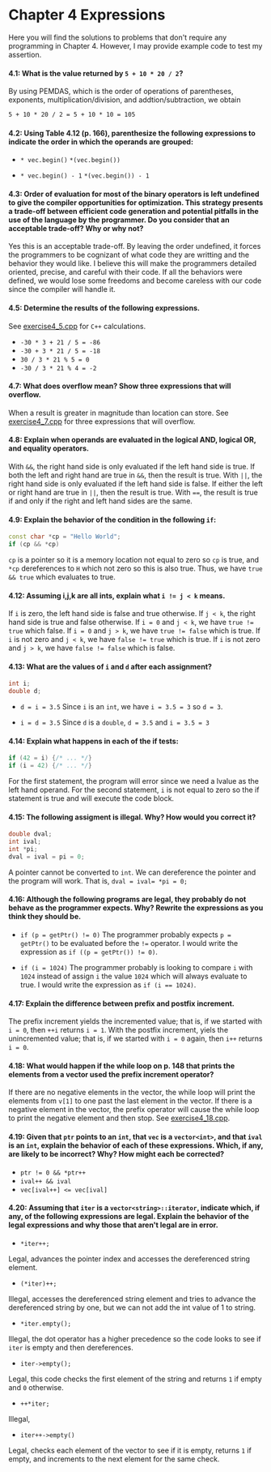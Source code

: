 # Chapter 4 Expressions

Here you will find the solutions to problems that don't require any programming
in Chapter 4.
However, I may provide example code to test my assertion.

#### 4.1: What is the value returned by `5 + 10 * 20 / 2`?
By using PEMDAS, which is the order of operations of parentheses, exponents,
multiplication/division, and addtion/subtraction, we obtain
```latex
5 + 10 * 20 / 2 = 5 + 10 * 10 = 105
```

#### 4.2: Using Table 4.12 (p. 166), parenthesize the following expressions to indicate the order in which the operands are grouped:
- `* vec.begin()`
`*(vec.begin())`

- `* vec.begin() - 1`
`*(vec.begin()) - 1`

#### 4.3: Order of evaluation for most of the binary operators is left undefined to give the compiler opportunities for optimization. This strategy presents a trade-off between efficient code generation and potential pitfalls in the use of the language by the programmer. Do you consider that an acceptable trade-off? Why or why not?
Yes this is an acceptable trade-off.
By leaving the order undefined, it forces the programmers to be cognizant of
what code they are writting and the behavior they would like.
I believe this will make the programmers detailed oriented, precise, and careful with their code.
If all the behaviors were defined, we would lose some freedoms and become careless with our code since the compiler will handle it.

#### 4.5: Determine the results of the following expressions.
See [exercise4_5.cpp](https://github.com/dwsmith1983/Cpp-Primer/blob/master/Chapter4/exercise4_5.cpp) for `C++` calculations.

- `-30 * 3 + 21 / 5 = -86`
- `-30 + 3 * 21 / 5 = -18`
- `30 / 3 * 21 % 5 = 0`
- `-30 / 3 * 21 % 4 = -2`

#### 4.7: What does overflow mean? Show three expressions that will overflow.

When a result is greater in magnitude than location can store.
See [exercise4_7.cpp](https://github.com/dwsmith1983/Cpp-Primer-5th-Edition/blob/master/Chapter4/exercise4_7.cpp) for three expressions that will overflow.

#### 4.8: Explain when operands are evaluated in the logical AND, logical OR, and equality operators.
With `&&`, the right hand side is only evaluated if the left hand side is true.
If both the left and right hand are true in `&&`, then the result is true.
With `||`, the right hand side is only evaluated if the left hand side is
false.
If either the left or right hand are true in `||`, then the result is true.
With `==`, the result is true if and only if the right and left hand sides are
the same.

#### 4.9: Explain the behavior of the condition in the following `if`:
```c++
const char *cp = "Hello World";
if (cp && *cp)
```
`cp` is a pointer so it is a memory location not equal to zero so `cp` is true,
and `*cp` dereferences to `H` which not zero so this is also true.
Thus, we have `true && true` which evaluates to true.

#### 4.12: Assuming i,j,k are all ints, explain what `i != j < k` means.
If `i` is zero, the left hand side is false and true otherwise.
If `j < k`, the right hand side is true and false otherwise.
If `i = 0` and `j < k`, we have `true != true` which false.
If `i = 0` and `j > k`, we have `true != false` which is true.
If `i` is not zero and `j < k`, we have `false != true` which is true.
If `i` is not zero and `j > k`, we have `false != false` which is false.

#### 4.13: What are the values of `i` and `d` after each assignment?
```c++
int i;
double d;
```
- `d = i = 3.5`
Since `i` is an `int`, we have `i = 3.5 = 3` so `d = 3`.

- `i = d = 3.5`
Since `d` is a `double`, `d = 3.5` and `i = 3.5 = 3`

#### 4.14: Explain what happens in each of the if tests:
```c++
if (42 = i) {/* ... */}
if (i = 42) {/* ... */}
```
For the first statement, the program will error since we need a lvalue as the
left hand operand.
For the second statement, `i` is not equal to zero so the if statement is true
and will execute the code block.

#### 4.15: The following assigment is illegal. Why? How would you correct it?
```c++
double dval;
int ival;
int *pi;
dval = ival = pi = 0;
```
A pointer cannot be converted to `int`.
We can dereference the pointer and the program will work.
That is, `dval = ival= *pi = 0;`

#### 4.16: Although the following programs are legal, they probably do not behave as the programmer expects. Why? Rewrite the expressions as you think they should be.
- `if (p = getPtr() != 0)`
The programmer probably expects `p = getPtr()` to be evaluated before the
`!=` operator.
I would write the expression as `if ((p = getPtr()) != 0)`.

- `if (i = 1024)`
The programmer probably is looking to compare `i` with `1024` instead of assign
`i` the value `1024` which will always evaluate to true.
I would write the expression as `if (i == 1024)`.

#### 4.17: Explain the difference between prefix and postfix increment.
The prefix increment yields the incremented value; that is, if we started with
`i = 0`, then `++i` returns `i = 1`.
With the postfix increment, yiels the unincremented value; that is, if we
started with `i = 0` again, then `i++` returns `i = 0`.

#### 4.18: What would happen if the while loop on p. 148 that prints the elements from a vector used the prefix increment operator?
If there are no negative elements in the vector, the while loop will print the
elements from `v[1]` to one past the last element in the vector.
If there is a negative element in the vector, the prefix operator will cause
the while loop to print the negative element and then stop.
See [exercise4_18.cpp](https://github.com/dwsmith1983/Cpp-Primer-5th-Edition/blob/master/Chapter4/exercise4_18.cpp).

#### 4.19: Given that `ptr` points to an `int`, that `vec` is a `vector<int>`, and that `ival` is an `int`, explain the behavior of each of these expressions. Which, if any, are likely to be incorrect? Why? How might each be corrected?
- `ptr != 0 && *ptr++`
- `ival++ && ival`
- `vec[ival++] <= vec[ival]`

#### 4.20: Assuming that `iter` is a `vector<string>::iterator`, indicate which, if any, of the following expressions are legal. Explain the behavior of the legal expressions and why those that aren't legal are in error.
- `*iter++;`

Legal, advances the pointer index and accesses the dereferenced string element.

- `(*iter)++;`

Illegal, accesses the dereferenced string element and tries to advance the
dereferenced string by one, but we can not add the int value of 1 to string.

- `*iter.empty();`

Illegal, the dot operator has a higher precedence so the code looks to see if
`iter` is empty and then dereferences.

- `iter->empty();`

Legal, this code checks the first element of the string and returns `1` if
empty and `0` otherwise.

- `++*iter;`

Illegal,

- `iter++->empty()`

Legal, checks each element of the vector to see if it is empty, returns `1` if
empty, and increments to the next element for the same check.
